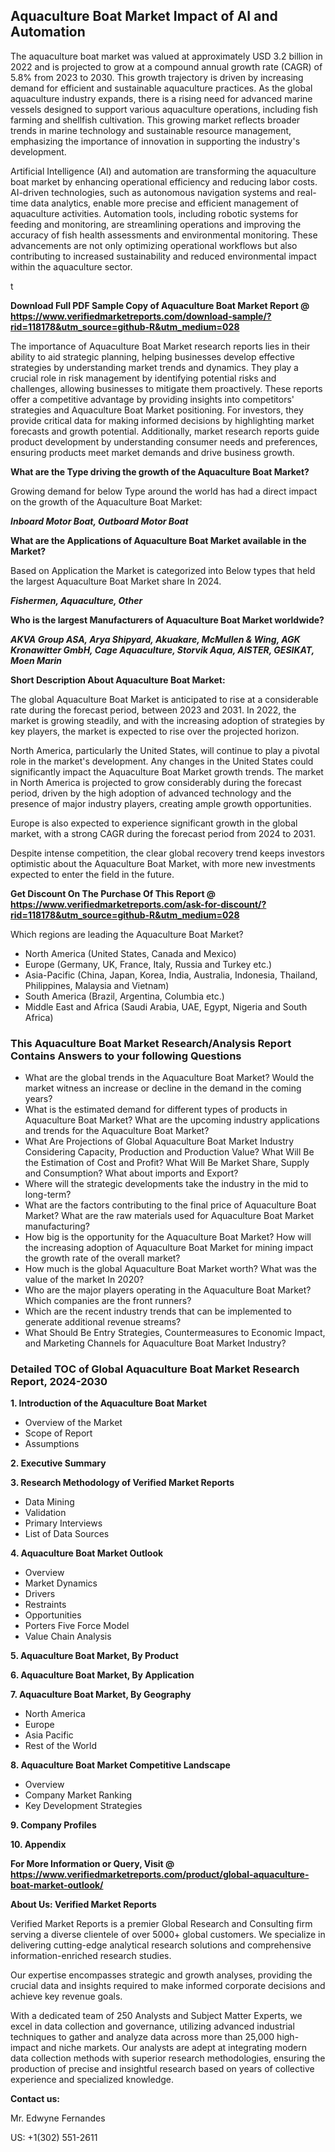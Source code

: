 <h2>Aquaculture Boat Market Impact of AI and Automation</h2><p>The aquaculture boat market was valued at approximately USD 3.2 billion in 2022 and is projected to grow at a compound annual growth rate (CAGR) of 5.8% from 2023 to 2030. This growth trajectory is driven by increasing demand for efficient and sustainable aquaculture practices. As the global aquaculture industry expands, there is a rising need for advanced marine vessels designed to support various aquaculture operations, including fish farming and shellfish cultivation. This growing market reflects broader trends in marine technology and sustainable resource management, emphasizing the importance of innovation in supporting the industry's development.</p><p>Artificial Intelligence (AI) and automation are transforming the aquaculture boat market by enhancing operational efficiency and reducing labor costs. AI-driven technologies, such as autonomous navigation systems and real-time data analytics, enable more precise and efficient management of aquaculture activities. Automation tools, including robotic systems for feeding and monitoring, are streamlining operations and improving the accuracy of fish health assessments and environmental monitoring. These advancements are not only optimizing operational workflows but also contributing to increased sustainability and reduced environmental impact within the aquaculture sector.</p>t</p><p id="" class=""><strong>Download Full PDF Sample Copy of Aquaculture Boat Market Report @ <a href="https://www.verifiedmarketreports.com/download-sample/?rid=118178&utm_source=github-R&utm_medium=028" target="_blank">https://www.verifiedmarketreports.com/download-sample/?rid=118178&utm_source=github-R&utm_medium=028</a></strong></p><p>The importance of&nbsp;Aquaculture Boat Market research reports lies in their ability to aid strategic planning, helping businesses develop effective strategies by understanding market trends and dynamics. They play a crucial role in risk management by identifying potential risks and challenges, allowing businesses to mitigate them proactively. These reports offer a competitive advantage by providing insights into competitors' strategies and Aquaculture Boat Market positioning. For investors, they provide critical data for making informed decisions by highlighting market forecasts and growth potential. Additionally, market research reports guide product development by understanding consumer needs and preferences, ensuring products meet market demands and drive business growth.</p><p><strong>What are the&nbsp;Type driving the growth of the Aquaculture Boat Market?</strong></p><p id="" class="">Growing demand for below Type around the world has had a direct impact on the growth of the Aquaculture Boat Market:</p><em><strong>Inboard Motor Boat, Outboard Motor Boat</strong></em></p><strong>What are the&nbsp;Applications&nbsp;of Aquaculture Boat Market available in the Market?</strong></p><p id="" class="">Based on Application the Market is categorized into Below types that held the largest Aquaculture Boat Market share In 2024.</p><em><strong>Fishermen, Aquaculture, Other</strong></em></p><strong>Who is the largest Manufacturers of Aquaculture Boat Market worldwide?</strong></p><p><em><strong>AKVA Group ASA, Arya Shipyard, Akuakare, McMullen & Wing, AGK Kronawitter GmbH, Cage Aquaculture, Storvik Aqua, AISTER, GESIKAT, Moen Marin</strong></em></p><p id="" class=""><strong>Short Description About Aquaculture Boat Market:</strong></p><p>The global Aquaculture Boat Market is anticipated to rise at a considerable rate during the forecast period, between 2023 and 2031. In 2022, the market is growing steadily, and with the increasing adoption of strategies by key players, the market is expected to rise over the projected horizon.</p><p>North America, particularly the United States, will continue to play a pivotal role in the market's development. Any changes in the United States could significantly impact the Aquaculture Boat Market growth trends. The market in North America is projected to grow considerably during the forecast period, driven by the high adoption of advanced technology and the presence of major industry players, creating ample growth opportunities.</p><p>Europe is also expected to experience significant growth in the global market, with a strong CAGR during the forecast period from 2024 to 2031.</p><p>Despite intense competition, the clear global recovery trend keeps investors optimistic about the Aquaculture Boat Market, with more new investments expected to enter the field in the future.</p><p id="" class=""><strong>Get Discount On The Purchase Of This Report @ <a href="https://www.verifiedmarketreports.com/ask-for-discount/?rid=118178&utm_source=github-R&utm_medium=028" target="_blank">https://www.verifiedmarketreports.com/ask-for-discount/?rid=118178&utm_source=github-R&utm_medium=028</a></strong></p>Which regions are leading the Aquaculture Boat Market?</p><ul><li>North America (United States, Canada and Mexico)</li><li>Europe (Germany, UK, France, Italy, Russia and Turkey etc.)</li><li>Asia-Pacific (China, Japan, Korea, India, Australia, Indonesia, Thailand, Philippines, Malaysia and Vietnam)</li><li>South America (Brazil, Argentina, Columbia etc.)</li><li>Middle East and Africa (Saudi Arabia, UAE, Egypt, Nigeria and South Africa)</li></ul><h3 id="" class="">This Aquaculture Boat Market Research/Analysis Report Contains Answers to your following Questions</h3><ul><li>What are the global trends in the Aquaculture Boat Market? Would the market witness an increase or decline in the demand in the coming years?</li><li>What is the estimated demand for different types of products in Aquaculture Boat Market? What are the upcoming industry applications and trends for the Aquaculture Boat Market?</li><li>What Are Projections of Global Aquaculture Boat Market Industry Considering Capacity, Production and Production Value? What Will Be the Estimation of Cost and Profit? What Will Be Market Share, Supply and Consumption? What about imports and Export?</li><li>Where will the strategic developments take the industry in the mid to long-term?</li><li>What are the factors contributing to the final price of Aquaculture Boat Market? What are the raw materials used for Aquaculture Boat Market manufacturing?</li><li>How big is the opportunity for the Aquaculture Boat Market? How will the increasing adoption of Aquaculture Boat Market for mining impact the growth rate of the overall market?</li><li>How much is the global Aquaculture Boat Market worth? What was the value of the market In 2020?</li><li>Who are the major players operating in the Aquaculture Boat Market? Which companies are the front runners?</li><li>Which are the recent industry trends that can be implemented to generate additional revenue streams?</li><li>What Should Be Entry Strategies, Countermeasures to Economic Impact, and Marketing Channels for Aquaculture Boat Market Industry?</li></ul><h3 id="" class="">Detailed TOC of Global Aquaculture Boat Market Research Report, 2024-2030</h3><p id="" class=""><strong>1. Introduction of the Aquaculture Boat Market</strong></p><ul><li>Overview of the Market</li><li>Scope of Report</li><li>Assumptions</li></ul><p id="" class=""><strong>2. Executive Summary</strong></p><p id="" class=""><strong>3. Research Methodology of Verified Market Reports</strong></p><ul><li>Data Mining</li><li>Validation</li><li>Primary Interviews</li><li>List of Data Sources</li></ul><p id="" class=""><strong>4. Aquaculture Boat Market Outlook</strong></p><ul><li>Overview</li><li>Market Dynamics</li><li>Drivers</li><li>Restraints</li><li>Opportunities</li><li>Porters Five Force Model</li><li>Value Chain Analysis</li></ul><p id="" class=""><strong>5. Aquaculture Boat Market, By Product</strong></p><p id="" class=""><strong>6. Aquaculture Boat Market, By Application</strong></p><p id="" class=""><strong>7. Aquaculture Boat Market, By Geography</strong></p><ul><li>North America</li><li>Europe</li><li>Asia Pacific</li><li>Rest of the World</li></ul><p id="" class=""><strong>8. Aquaculture Boat Market Competitive Landscape</strong></p><ul><li>Overview</li><li>Company Market Ranking</li><li>Key Development Strategies</li></ul><p id="" class=""><strong>9. Company Profiles</strong></p><p id="" class=""><strong>10. Appendix</strong></p><p id="" class=""><strong>For More Information or Query, Visit @ <a href="https://www.verifiedmarketreports.com/product/global-aquaculture-boat-market-outlook/" target="_blank">https://www.verifiedmarketreports.com/product/global-aquaculture-boat-market-outlook/</a></strong></p><p id="" class=""><strong>About Us: Verified Market Reports</strong></p><p id="" class="">Verified Market Reports is a premier Global Research and Consulting firm serving a diverse clientele of over 5000+ global customers. We specialize in delivering cutting-edge analytical research solutions and comprehensive information-enriched research studies.</p><p id="" class="">Our expertise encompasses strategic and growth analyses, providing the crucial data and insights required to make informed corporate decisions and achieve key revenue goals.</p><p id="" class="">With a dedicated team of 250 Analysts and Subject Matter Experts, we excel in data collection and governance, utilizing advanced industrial techniques to gather and analyze data across more than 25,000 high-impact and niche markets. Our analysts are adept at integrating modern data collection methods with superior research methodologies, ensuring the production of precise and insightful research based on years of collective experience and specialized knowledge.</p><p id="" class=""><strong>Contact us:</strong></p><p id="" class="">Mr. Edwyne Fernandes</p><p id="" class="">US: +1(302) 551-2611</p>